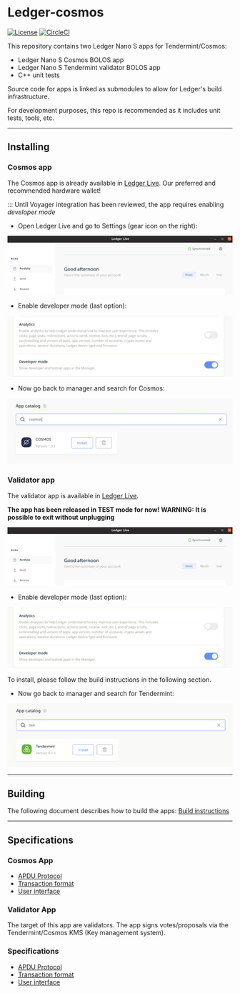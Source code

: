 # Ledger-cosmos
[![License](https://img.shields.io/badge/License-Apache%202.0-blue.svg)](https://opensource.org/licenses/Apache-2.0)
[![CircleCI](https://circleci.com/gh/cosmos/ledger-cosmos/tree/master.svg?style=shield)](https://circleci.com/gh/cosmos/ledger-cosmos/tree/master)

This repository contains two Ledger Nano S apps for Tendermint/Cosmos:

- Ledger Nano S Cosmos BOLOS app
- Ledger Nano S Tendermint validator BOLOS app
- C++ unit tests

Source code for apps is linked as submodules to allow for Ledger's build infrastructure.

For development purposes, this repo is recommended as it includes unit tests, tools, etc.  

---------------------

## Installing

### Cosmos app

The Cosmos app is already available in [Ledger Live](https://www.ledger.com/pages/ledger-live). Our preferred and recommended hardware wallet!

::: Until Voyager integration has been reviewed, the app requires enabling *developer mode*

- Open Ledger Live and go to Settings (gear icon on the right):

![](docs/img/cosmos_app1.png)

- Enable developer mode (last option):

![](docs/img/cosmos_app2.png)

- Now go back to manager and search for Cosmos:

![](docs/img/cosmos_app3.png)


### Validator app

The validator app is available in [Ledger Live](https://www.ledger.com/pages/ledger-live). 

**The app has been released in TEST mode for now! WARNING: It is possible to exit without unplugging**

![](docs/img/cosmos_app1.png)

- Enable developer mode (last option):

![](docs/img/cosmos_app2.png)

To install, please follow the build instructions in the following section.

- Now go back to manager and search for Tendermint:

![](docs/img/tendermint_app.png)

---------------------

## Building

The following document describes how to build the apps: [Build instructions](docs/BUILD.md)

---------------------

## Specifications

### Cosmos App

- [APDU Protocol](https://github.com/cosmos/ledger-cosmos-app/tree/master/docs/APDUSPEC.md)
- [Transaction format](https://github.com/cosmos/ledger-cosmos-app/tree/master/docs/TXSPEC.md)
- [User interface](https://github.com/cosmos/ledger-cosmos-app/tree/master/docs/UISPEC.md)

### Validator App

The target of this app are validators. The app signs votes/proposals via the Tendermint/Cosmos KMS (Key management system).

### Specifications

- [APDU Protocol](https://github.com/tendermint/ledger-validator-app/blob/master/docs/APDUSPEC.md)
- [Transaction format](https://github.com/tendermint/ledger-validator-app/blob/master/docs/TXSPEC.md)
- [User interface](https://github.com/tendermint/ledger-validator-app/blob/master/docs/UISPEC.md)
